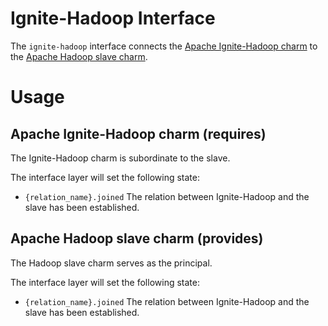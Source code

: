 # Ignite-Hadoop Interface

The `ignite-hadoop` interface connects the [Apache Ignite-Hadoop charm][] to
the [Apache Hadoop slave charm][].

# Usage

## Apache Ignite-Hadoop charm (requires)

The Ignite-Hadoop charm is subordinate to the slave.

The interface layer will set the following state:

  * `{relation_name}.joined` The relation between Ignite-Hadoop and the
    slave has been established.


## Apache Hadoop slave charm (provides)

The Hadoop slave charm serves as the principal.

The interface layer will set the following state:

  * `{relation_name}.joined` The relation between Ignite-Hadoop and the
    slave has been established.


[Apache Ignite-Hadoop charm]: https://jujucharms.com/ignite-hadoop
[Apache Hadoop slave charm]: https://jujucharms.com/hadoop-slave

